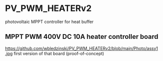 # PV_PWM_HEATERv2
photovoltaic MPPT controller for heat buffer
## MPPT PWM 400V DC 10A heater controller board
https://github.com/wbledzinski/PV_PWM_HEATERv2/blob/main/Photo/assy1.jpg
first version of that board (proof-of-concept)
